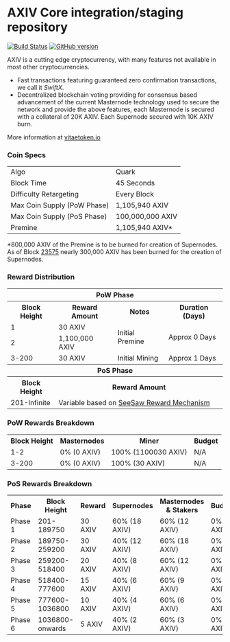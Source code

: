 AXIV Core integration/staging repository
=====================================

[![Build Status](https://travis-ci.org/AXIV-Project/AXIV.svg?branch=master)](https://travis-ci.org/AXIV-Project/AXIV) [![GitHub version](https://badge.fury.io/gh/AXIV-Project%2FAXIV.svg)](https://badge.fury.io/gh/AXIV-Project%2FAXIV)

AXIV is a cutting edge cryptocurrency, with many features not available in most other cryptocurrencies.
- Fast transactions featuring guaranteed zero confirmation transactions, we call it _SwiftX_.
- Decentralized blockchain voting providing for consensus based advancement of the current Masternode
  technology used to secure the network and provide the above features, each Masternode is secured
  with a collateral of 20K AXIV. Each Supernode secured with 10K AXIV burn.

More information at [vitaetoken.io](http://www.vitaetoken.io)

### Coin Specs
<table>
<tr><td>Algo</td><td>Quark</td></tr>
<tr><td>Block Time</td><td>45 Seconds</td></tr>
<tr><td>Difficulty Retargeting</td><td>Every Block</td></tr>
<tr><td>Max Coin Supply (PoW Phase)</td><td>1,105,940 AXIV</td></tr>
<tr><td>Max Coin Supply (PoS Phase)</td><td>100,000,000 AXIV</td></tr>
<tr><td>Premine</td><td>1,105,940 AXIV*</td></tr>
</table>

*800,000 AXIV of the Premine is to be burned for creation of Supernodes.  As of Block [23575](http://vitaetoken.io:8181/block/d1c76ba65be8748cc350f44884b8a084fc9f9de9dfd03dccf147cfd1d4388781) nearly 300,000 AXIV has been burned for the creation of Supernodes.

### Reward Distribution

<table>
<th colspan=4>PoW Phase</th>
<tr><th>Block Height</th><th>Reward Amount</th><th>Notes</th><th>Duration (Days)</th></tr>
<tr><td>1</td><td>30 AXIV</td><td rowspan=2>Initial Premine</td><td rowspan=2> Approx 0 Days</td></tr>
<tr><td>2</td><td>1,100,000 AXIV</td></tr>
<tr><td>3-200</td><td>30 AXIV</td><td rowspan=1>Initial Mining</td><td rowspan=1> Approx 1 Days</td></tr>
<tr><th colspan=4>PoS Phase</th></tr>
<tr><th>Block Height</th><th colspan=3>Reward Amount</th></tr>
<tr><td>201-Infinite</td><td colspan=3>Variable based on <a href="https://vitae.org/knowledge-base/see-saw-rewards-mechanism/">SeeSaw Reward Mechanism</a></td></tr>
</table>

### PoW Rewards Breakdown

<table>
<th>Block Height</th><th>Masternodes</th><th>Miner</th><th>Budget</th>
<tr><td>1-2</td><td>0% (0 AXIV)</td><td>100% (1100030 AXIV)</td><td>N/A</td></tr>
<tr><td>3-200</td><td>0% (0 AXIV)</td><td>100% (30 AXIV)</td><td>N/A</td></tr>
</table>

### PoS Rewards Breakdown

<table>
<th>Phase</th><th>Block Height</th><th>Reward</th><th>Supernodes</th><th>Masternodes & Stakers</th><th>Budget</th>
<tr><td>Phase 1</td><td>201-189750</td><td>30 AXIV</td><td>60% (18 AXIV)</td><td>60% (12 AXIV)</td><td>0% (0 AXIV)</td></tr>
<tr><td>Phase 2</td><td>189750-259200</td><td>30 AXIV</td><td>40% (12 AXIV)</td><td>60% (18 AXIV)</td><td>0% (0 AXIV)</td></tr>
<tr><td>Phase 3</td><td>259200-518400</td><td>20 AXIV</td><td>40% (8 AXIV)</td><td>60% (12 AXIV)</td><td>0% (0 AXIV)</td></tr>
<tr><td>Phase 4</td><td>518400-777600</td><td>15 AXIV</td><td>40% (6 AXIV)</td><td>60% (9 AXIV)</td><td>0% (0 AXIV)</td></tr>
<tr><td>Phase 5</td><td>777600-1036800</td><td>10 AXIV</td><td>40% (4 AXIV)</td><td>60% (6 AXIV)</td><td>0% (0 AXIV)</td></tr>
<tr><td>Phase 6</td><td>1036800-onwards</td><td>5 AXIV</td><td>40% (2 AXIV)</td><td>60% (3 AXIV)</td><td>0% (0 AXIV)</td></tr>
</table>
